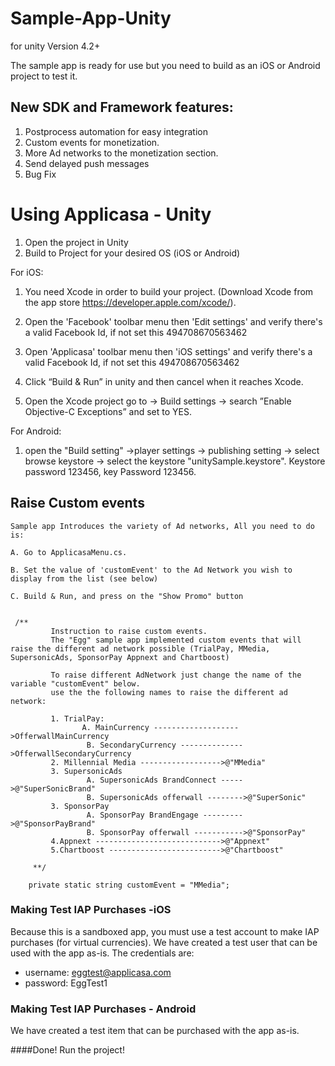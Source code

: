 Sample-App-Unity  
=======================================
for unity Version 4.2+


The sample app is ready for use but you need to build as an iOS or Android project to test it.

## New SDK and Framework features:
1. Postprocess automation for easy integration
2. Custom events for monetization.
3. More Ad networks to the monetization section.
4. Send delayed push messages
5. Bug Fix



Using Applicasa - Unity
===========================
1. Open the project in Unity
2. Build to Project for your desired OS (iOS or Android)

For iOS:
1. You need Xcode in order to build your project.
(Download Xcode from the app store https://developer.apple.com/xcode/).
2. Open the 'Facebook' toolbar menu then 'Edit settings' and verify there's a valid Facebook Id, if not set this 494708670563462
3. Open 'Applicasa' toolbar menu then 'iOS settings' and verify there's a valid Facebook Id, if not set this 494708670563462

4. Click “Build & Run” in unity and then cancel when it reaches Xcode.
5. Open the Xcode project go to -> Build settings -> search ”Enable Objective-C Exceptions” and set to YES.

For Android:
1. open the "Build setting" ->player settings -> publishing setting -> select browse keystore -> select the keystore "unitySample.keystore".
 Keystore password 123456, key Password 123456.



## Raise Custom events

	
	Sample app Introduces the variety of Ad networks, All you need to do is:
	
	A. Go to ApplicasaMenu.cs.
	
	B. Set the value of 'customEvent' to the Ad Network you wish to display from the list (see below)
	
	C. Build & Run, and press on the "Show Promo" button


```

 /**
         Instruction to raise custom events.
         The "Egg" sample app implemented custom events that will raise the different ad network possible (TrialPay, MMedia, SupersonicAds, SponsorPay Appnext and Chartboost)

         To raise different AdNetwork just change the name of the variable "customEvent" below.
         use the the following names to raise the different ad network:

         1. TrialPay:
                A. MainCurrency ------------------->OfferwallMainCurrency
                 B. SecondaryCurrency -------------->OfferwallSecondaryCurrency
         2. Millennial Media ------------------>@"MMedia"
         3. SupersonicAds
                 A. SupersonicAds BrandConnect ----->@"SuperSonicBrand"
                 B. SupersonicAds offerwall -------->@"SuperSonic"
         3. SponsorPay
                 A. SponsorPay BrandEngage --------->@"SponsorPayBrand"
                 B. SponsorPay offerwall ----------->@"SponsorPay"
         4.Appnext ---------------------------->@"Appnext"
         5.Chartboost ------------------------->@"Chartboost"
         
     **/
	
	private static string customEvent = "MMedia";
```


  
### Making Test IAP Purchases -iOS

Because this is a sandboxed app, you must use a test account to make IAP purchases (for virtual currencies). We have created a test user that can be used with the app as-is. The credentials are:

* username: eggtest@applicasa.com
* password: EggTest1


### Making Test IAP Purchases - Android

We have created a test item that can be purchased with the app as-is. 

####Done! Run the project!  




